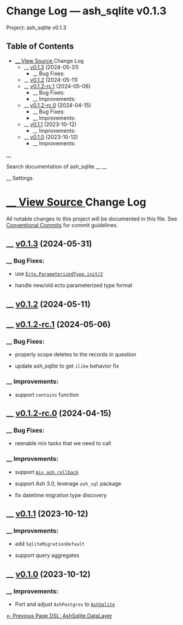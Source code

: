# Change Log — ash_sqlite v0.1.3

Project: ash_sqlite v0.1.3

## Table of Contents

- [ __ View Source ](external_link) Change Log
  - __ [v0.1.3](external_link) (2024-05-31)
    - __ Bug Fixes:
  - __ [v0.1.2](external_link) (2024-05-11)
  - __ [v0.1.2-rc.1](external_link) (2024-05-06)
    - __ Bug Fixes:
    - __ Improvements:
  - __ [v0.1.2-rc.0](external_link) (2024-04-15)
    - __ Bug Fixes:
    - __ Improvements:
  - __ [v0.1.1](external_link) (2023-10-12)
    - __ Improvements:
  - __ [v0.1.0](external_link) (2023-10-12)
    - __ Improvements:

__

Search documentation of ash_sqlite __ __

__ Settings

#  [ __ View Source ](external_link) Change Log

All notable changes to this project will be documented in this file. See [Conventional Commits](external_link) for commit guidelines.

##  __ [v0.1.3](external_link) (2024-05-31)

###  __ Bug Fixes:

  * use [`Ecto.ParameterizedType.init/2`](external_link)

  * handle new/old ecto parameterized type format




##  __ [v0.1.2](external_link) (2024-05-11)

##  __ [v0.1.2-rc.1](external_link) (2024-05-06)

###  __ Bug Fixes:

  * properly scope deletes to the records in question

  * update ash_sqlite to get `ilike` behavior fix




###  __ Improvements:

  * support `contains` function



##  __ [v0.1.2-rc.0](external_link) (2024-04-15)

###  __ Bug Fixes:

  * reenable mix tasks that we need to call



###  __ Improvements:

  * support [`mix ash.rollback`](3.0.8/Mix.Tasks.Ash.Rollback.html)

  * support Ash 3.0, leverage `ash_sql` package

  * fix datetime migration type discovery




##  __ [v0.1.1](external_link) (2023-10-12)

###  __ Improvements:

  * add `SqliteMigrationDefault`

  * support query aggregates




##  __ [v0.1.0](external_link) (2023-10-12)

###  __ Improvements:

  * Port and adjust `AshPostgres` to [`AshSqlite`](external_link)



[ ← Previous Page  DSL: AshSqlite.DataLayer  ](external_link)
